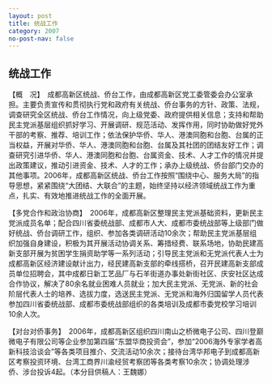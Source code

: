 ```yaml
---
layout: post
title: 统战工作
category: 2007
no-post-nav: false
---
```


## 统战工作

【概　况】　成都高新区统战、侨台工作，由成都高新区党工委管委会办公室承担。主要负责宣传和贯彻执行党和政府有关统战、侨台事务的方针、政策、法规，调查研究全区统战、侨台工作情况，向上级党委、政府提供相关信息；支持和帮助民主党派基层组织抓好学习、开展调研、规范活动、发挥作用，同时协助做好党外干部的考察、推荐、培训工作；依法保护华侨、华人、港澳同胞和台胞、台属的正当权益，开展对华侨、华人、港澳同胞和台胞、台属及其社团的团结友好工作；调查研究引进华侨、华人、港澳同胞和台胞、台属资金、技术、人才工作的情况并提出政策建议，推动引进资金、技术、人才的工作；承办上级统战、侨台部门交办的其他事项。2006年，成都高新区统战、侨台工作按照“围绕中心、服务大局”的指导思想，紧紧围绕“大团结、大联合”的主题，始终坚持以经济领域统战工作为重点，扎实、有效地推进统战工作的全面开展。

【多党合作和政治协商】　2006年，成都高新区整理民主党派基础资料，更新民主党派成员名单；配合四川省委统战部、成都市人大、成都市委统战部等上级部门做好统战、侨台调研工作，组织、参加各类调研活动10余次；帮助民主党派基层组织加强自身建设，积极为其开展活动协调关系、筹措经费、联系场地，协助民建高新支部开展为贫困学生捐资助学等一系列活动；引导民主党派和无党派代表人士为成都高新区经济建设献计出力，经民建高新支部的牵线搭桥，召开民建高新支部成员单位招聘会，其中成都日新工艺品厂与石羊街道办事处新街社区、庆安社区达成合作协议，解决了80余名就业困难人员就业；加大民主党派、无党派、新的社会阶层代表人士的培养、选拔力度，选送民主党派、无党派和海外归国留学人员代表参加四川省委统战部、成都市委统战部组织的各类培训及成都市委党校学习培训10余人次。

【对台对侨事务】　2006年，成都高新区组织四川南山之桥微电子公司、四川登巅微电子有限公司等企业参加第四届“东盟华商投资会”，参加“2006海外专家学者高新科技洽谈会”等各类项目推介、交流活动10余次；接待台湾华邦电子到成都高新区考察投资环境、台湾工商界川渝经贸考察团等各类考察10余次；协调处理涉侨、涉台投诉4起。（本分目供稿人：王魏娜）

